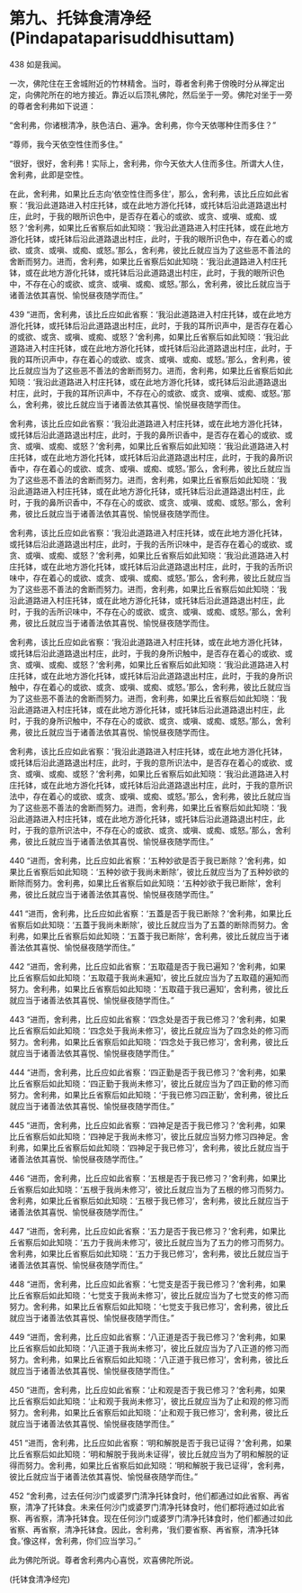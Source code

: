 # 第九、托钵食清净经(Pindapataparisuddhisuttam)

438 如是我闻。

一次，佛陀住在王舍城附近的竹林精舍。当时，尊者舍利弗于傍晚时分从禅定出定，向佛陀所在的地方接近。靠近以后顶礼佛陀，然后坐于一旁。佛陀对坐于一旁的尊者舍利弗如下说道：

“舍利弗，你诸根清净，肤色洁白、遍净。舍利弗，你今天依哪种住而多住？”

“尊师，我今天依空性住而多住。”

“很好，很好，舍利弗！实际上，舍利弗，你今天依大人住而多住。所谓大人住，舍利弗，此即是空性。

在此，舍利弗，如果比丘志向‘依空性住而多住’，那么，舍利弗，该比丘应如此省察：‘我沿此道路进入村庄托钵，或在此地方游化托钵，或托钵后沿此道路退出村庄，此时，于我的眼所识色中，是否存在着心的或欲、或贪、或嗔、或痴、或怒？’舍利弗，如果比丘省察后如此知晓：‘我沿此道路进入村庄托钵，或在此地方游化托钵，或托钵后沿此道路退出村庄，此时，于我的眼所识色中，存在着心的或欲、或贪、或嗔、或痴、或怒。’那么，舍利弗，彼比丘就应当为了这些恶不善法的舍断而努力。进而，舍利弗，如果比丘省察后如此知晓：‘我沿此道路进入村庄托钵，或在此地方游化托钵，或托钵后沿此道路退出村庄，此时，于我的眼所识色中，不存在心的或欲、或贪、或嗔、或痴、或怒。’那么，舍利弗，彼比丘就应当于诸善法依其喜悦、愉悦昼夜随学而住。”

439 “进而，舍利弗，该比丘应如此省察：‘我沿此道路进入村庄托钵，或在此地方游化托钵，或托钵后沿此道路退出村庄，此时，于我的耳所识声中，是否存在着心的或欲、或贪、或嗔、或痴、或怒？’舍利弗，如果比丘省察后如此知晓：‘我沿此道路进入村庄托钵，或在此地方游化托钵，或托钵后沿此道路退出村庄，此时，于我的耳所识声中，存在着心的或欲、或贪、或嗔、或痴、或怒。’那么，舍利弗，彼比丘就应当为了这些恶不善法的舍断而努力。进而，舍利弗，如果比丘省察后如此知晓：‘我沿此道路进入村庄托钵，或在此地方游化托钵，或托钵后沿此道路退出村庄，此时，于我的耳所识声中，不存在心的或欲、或贪、或嗔、或痴、或怒。’那么，舍利弗，彼比丘就应当于诸善法依其喜悦、愉悦昼夜随学而住。

舍利弗，该比丘应如此省察：‘我沿此道路进入村庄托钵，或在此地方游化托钵，或托钵后沿此道路退出村庄，此时，于我的鼻所识香中，是否存在着心的或欲、或贪、或嗔、或痴、或怒？’舍利弗，如果比丘省察后如此知晓：‘我沿此道路进入村庄托钵，或在此地方游化托钵，或托钵后沿此道路退出村庄，此时，于我的鼻所识香中，存在着心的或欲、或贪、或嗔、或痴、或怒。’那么，舍利弗，彼比丘就应当为了这些恶不善法的舍断而努力。进而，舍利弗，如果比丘省察后如此知晓：‘我沿此道路进入村庄托钵，或在此地方游化托钵，或托钵后沿此道路退出村庄，此时，于我的鼻所识香中，不存在心的或欲、或贪、或嗔、或痴、或怒。’那么，舍利弗，彼比丘就应当于诸善法依其喜悦、愉悦昼夜随学而住。

舍利弗，该比丘应如此省察：‘我沿此道路进入村庄托钵，或在此地方游化托钵，或托钵后沿此道路退出村庄，此时，于我的舌所识味中，是否存在着心的或欲、或贪、或嗔、或痴、或怒？’舍利弗，如果比丘省察后如此知晓：‘我沿此道路进入村庄托钵，或在此地方游化托钵，或托钵后沿此道路退出村庄，此时，于我的舌所识味中，存在着心的或欲、或贪、或嗔、或痴、或怒。’那么，舍利弗，彼比丘就应当为了这些恶不善法的舍断而努力。进而，舍利弗，如果比丘省察后如此知晓：‘我沿此道路进入村庄托钵，或在此地方游化托钵，或托钵后沿此道路退出村庄，此时，于我的舌所识味中，不存在心的或欲、或贪、或嗔、或痴、或怒。’那么，舍利弗，彼比丘就应当于诸善法依其喜悦、愉悦昼夜随学而住。

舍利弗，该比丘应如此省察：‘我沿此道路进入村庄托钵，或在此地方游化托钵，或托钵后沿此道路退出村庄，此时，于我的身所识触中，是否存在着心的或欲、或贪、或嗔、或痴、或怒？’舍利弗，如果比丘省察后如此知晓：‘我沿此道路进入村庄托钵，或在此地方游化托钵，或托钵后沿此道路退出村庄，此时，于我的身所识触中，存在着心的或欲、或贪、或嗔、或痴、或怒。’那么，舍利弗，彼比丘就应当为了这些恶不善法的舍断而努力。进而，舍利弗，如果比丘省察后如此知晓：‘我沿此道路进入村庄托钵，或在此地方游化托钵，或托钵后沿此道路退出村庄，此时，于我的身所识触中，不存在心的或欲、或贪、或嗔、或痴、或怒。’那么，舍利弗，彼比丘就应当于诸善法依其喜悦、愉悦昼夜随学而住。

舍利弗，该比丘应如此省察：‘我沿此道路进入村庄托钵，或在此地方游化托钵，或托钵后沿此道路退出村庄，此时，于我的意所识法中，是否存在着心的或欲、或贪、或嗔、或痴、或怒？’舍利弗，如果比丘省察后如此知晓：‘我沿此道路进入村庄托钵，或在此地方游化托钵，或托钵后沿此道路退出村庄，此时，于我的意所识法中，存在着心的或欲、或贪、或嗔、或痴、或怒。’那么，舍利弗，彼比丘就应当为了这些恶不善法的舍断而努力。进而，舍利弗，如果比丘省察后如此知晓：‘我沿此道路进入村庄托钵，或在此地方游化托钵，或托钵后沿此道路退出村庄，此时，于我的意所识法中，不存在心的或欲、或贪、或嗔、或痴、或怒。’那么，舍利弗，彼比丘就应当于诸善法依其喜悦、愉悦昼夜随学而住。”

440 “进而，舍利弗，比丘应如此省察：‘五种妙欲是否于我已断除？’舍利弗，如果比丘省察后如此知晓：‘五种妙欲于我尚未断除’，彼比丘就应当为了五种妙欲的断除而努力。舍利弗，如果比丘省察后如此知晓：‘五种妙欲于我已断除’，舍利弗，彼比丘就应当于诸善法依其喜悦、愉悦昼夜随学而住。”

441 “进而，舍利弗，比丘应如此省察：‘五蓋是否于我已断除？’舍利弗，如果比丘省察后如此知晓：‘五蓋于我尚未断除’，彼比丘就应当为了五蓋的断除而努力。舍利弗，如果比丘省察后如此知晓：‘五蓋于我已断除’，舍利弗，彼比丘就应当于诸善法依其喜悦、愉悦昼夜随学而住。”

442 “进而，舍利弗，比丘应如此省察：‘五取蕴是否于我已遍知？’舍利弗，如果比丘省察后如此知晓：‘五取蕴于我尚未遍知’，彼比丘就应当为了五取蕴的遍知而努力。舍利弗，如果比丘省察后如此知晓：‘五取蕴于我已遍知’，舍利弗，彼比丘就应当于诸善法依其喜悦、愉悦昼夜随学而住。”

443 “进而，舍利弗，比丘应如此省察：‘四念处是否于我已修习？’舍利弗，如果比丘省察后如此知晓：‘四念处于我尚未修习’，彼比丘就应当为了四念处的修习而努力。舍利弗，如果比丘省察后如此知晓：‘四念处于我已修习’，舍利弗，彼比丘就应当于诸善法依其喜悦、愉悦昼夜随学而住。”

444 “进而，舍利弗，比丘应如此省察：‘四正勤是否于我已修习？’舍利弗，如果比丘省察后如此知晓：‘四正勤于我尚未修习’，彼比丘就应当为了四正勤的修习而努力。舍利弗，如果比丘省察后如此知晓：‘于我已修习四正勤’，舍利弗，彼比丘就应当于诸善法依其喜悦、愉悦昼夜随学而住。”

445 “进而，舍利弗，比丘应如此省察：‘四神足是否于我已修习？’舍利弗，如果比丘省察后如此知晓：‘四神足于我尚未修习’，彼比丘就应当努力修习四神足。舍利弗，如果比丘省察后如此知晓：‘四神足于我已修习’，舍利弗，彼比丘就应当于诸善法依其喜悦、愉悦昼夜随学而住。”

446 “进而，舍利弗，比丘应如此省察：‘五根是否于我已修习？’舍利弗，如果比丘省察后如此知晓：‘五根于我尚未修习’，彼比丘就应当为了五根的修习而努力。舍利弗，如果比丘省察后如此知晓：‘五根于我已修习’，舍利弗，彼比丘就应当于诸善法依其喜悦、愉悦昼夜随学而住。”

447 “进而，舍利弗，比丘应如此省察：‘五力是否于我已修习？’舍利弗，如果比丘省察后如此知晓：‘五力于我尚未修习’，彼比丘就应当为了五力的修习而努力。舍利弗，如果比丘省察后如此知晓：‘五力于我已修习’，舍利弗，彼比丘就应当于诸善法依其喜悦、愉悦昼夜随学而住。”

448 “进而，舍利弗，比丘应如此省察：‘七觉支是否于我已修习？’舍利弗，如果比丘省察后如此知晓：‘七觉支于我尚未修习’，彼比丘就应当为了七觉支的修习而努力。舍利弗，如果比丘省察后如此知晓：‘七觉支于我已修习’，舍利弗，彼比丘就应当于诸善法依其喜悦、愉悦昼夜随学而住。”

449 “进而，舍利弗，比丘应如此省察：‘八正道是否于我已修习？’舍利弗，如果比丘省察后如此知晓：‘八正道于我尚未修习’，彼比丘就应当为了八正道的修习而努力。舍利弗，如果比丘省察后如此知晓：‘八正道于我已修习’，舍利弗，彼比丘就应当于诸善法依其喜悦、愉悦昼夜随学而住。”

450 “进而，舍利弗，比丘应如此省察：‘止和观是否于我已修习？’舍利弗，如果比丘省察后如此知晓：‘止和观于我尚未修习’，彼比丘就应当为了止和观的修习而努力。舍利弗，如果比丘省察后如此知晓：‘止和观于我已修习’，舍利弗，彼比丘就应当于诸善法依其喜悦、愉悦昼夜随学而住。”

451 “进而，舍利弗，比丘应如此省察：‘明和解脱是否于我已证得？’舍利弗，如果比丘省察后如此知晓：‘明和解脱于我尚未证得’，彼比丘就应当为了明和解脱的证得而努力。舍利弗，如果比丘省察后如此知晓：‘明和解脱于我已证得’，舍利弗，彼比丘就应当于诸善法依其喜悦、愉悦昼夜随学而住。”

452 “舍利弗，过去任何沙门或婆罗门清净托钵食时，他们都通过如此省察、再省察，清净了托钵食。未来任何沙门或婆罗门清净托钵食时，他们都将通过如此省察、再省察，清净托钵食。现在任何沙门或婆罗门清净托钵食时，他们都通过如此省察、再省察，清净托钵食。因此，舍利弗，‘我们要省察、再省察，清净托钵食。’像这样，舍利弗，你们应当学习。”

此为佛陀所说。尊者舍利弗内心喜悦，欢喜佛陀所说。

(托钵食清净经完)
